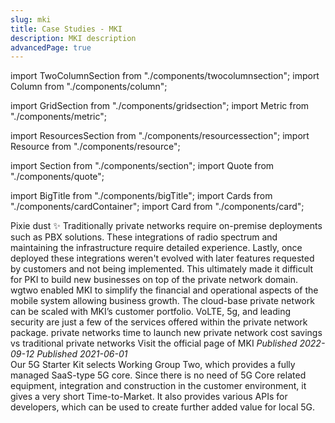```yaml
---
slug: mki
title: Case Studies - MKI
description: MKI description
advancedPage: true
---
```


import TwoColumnSection from "./components/twocolumnsection";
import Column from "./components/column";

import GridSection from "./components/gridsection";
import Metric from "./components/metric";

import ResourcesSection from "./components/resourcessection";
import Resource from "./components/resource";

import Section from "./components/section";
import Quote from "./components/quote";

import BigTitle from "./components/bigTitle";
import Cards from "./components/cardContainer";
import Card from "./components/card";

<TwoColumnSection>

  <Column sticky>
    <BigTitle pillText="Private Networks" titleText="MKI" logoUrl="/img/mki.png">
      Pixie dust ✨
    </BigTitle>
  </Column>

  <Column>
    <Cards>
      <Card label="Challenge" title="Deploying new private networks is time-consuming and requires strong technical knowledge.">
        Traditionally private networks require on-premise deployments such as PBX solutions. These integrations of radio spectrum and maintaining the infrastructure require detailed experience. Lastly, once deployed these integrations weren't evolved with later features requested by customers and not being implemented. This ultimately made it difficult for PKI to build new businesses on top of the private network domain.
      </Card>
      <Card label="Solution" title="5g cloud-based private network deployable anywhere.">
        wgtwo enabled MKI to simplify the financial and operational aspects of the mobile system allowing business growth. The cloud-base private network can be scaled with MKI’s customer portfolio. VoLTE, 5g, and leading security are just a few of the services offered within the private network package.
      </Card>
    </Cards>
  </Column>
  
</TwoColumnSection>

<GridSection bgColor="#232e33">
  <Metric title="5">private networks</Metric>
  <Metric title="3 weeks">time to launch new private network</Metric>
  <Metric title="500%">cost savings vs traditional private networks</Metric>
</GridSection>

<ResourcesSection>
  <Resource title="Website" link="https://www.mki.co.jp/english/solutions.html">Visit the official page of MKI</Resource>
  <Resource title="Press Release from MKI" link="https://www.mki.co.jp/news/solution/20220912-1.html"><em>Published 2022-09-12</em></Resource>
  <Resource title="Press Release from Wgtwo" link="https://www.wgtwo.com/blog/mitsui-knowledge-industry-mki-private-networks-business/"><em>Published 2021-06-01</em></Resource>
</ResourcesSection>

<Section bgColor="#f6f6f6">
  <Quote>
    Our 5G Starter Kit selects Working Group Two, which provides a fully managed SaaS-type 5G core. Since there is no need of 5G Core related equipment, integration and construction in the customer environment, it gives a very short Time-to-Market. It also provides various APIs for developers, which can be used to create further added value for local 5G.
  </Quote>
</Section>
